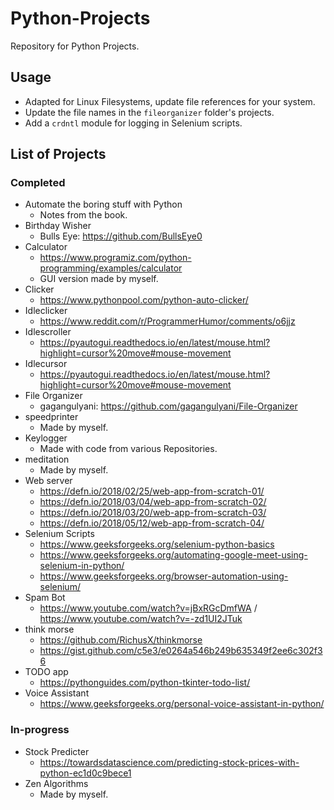 # Python-Projects

Repository for Python Projects.

## Usage

- Adapted for Linux Filesystems, update file references for your system.
- Update the file names in the `fileorganizer` folder's projects.
- Add a `crdntl` module for logging in Selenium scripts.

## List of Projects

### Completed

- Automate the boring stuff with Python
  - Notes from the book.
- Birthday Wisher
  - Bulls Eye: <https://github.com/BullsEye0>
- Calculator
  - <https://www.programiz.com/python-programming/examples/calculator>
  - GUI version made by myself.
- Clicker
  - <https://www.pythonpool.com/python-auto-clicker/>
- Idleclicker
  - <https://www.reddit.com/r/ProgrammerHumor/comments/o6jjz>
- Idlescroller
  - <https://pyautogui.readthedocs.io/en/latest/mouse.html?highlight=cursor%20move#mouse-movement>
- Idlecursor
  - <https://pyautogui.readthedocs.io/en/latest/mouse.html?highlight=cursor%20move#mouse-movement>
- File Organizer
  - gagangulyani: <https://github.com/gagangulyani/File-Organizer>
- speedprinter
  - Made by myself.
- Keylogger
  - Made with code from various Repositories.
- meditation
  - Made by myself.
- Web server
  - <https://defn.io/2018/02/25/web-app-from-scratch-01/>
  - <https://defn.io/2018/03/04/web-app-from-scratch-02/>
  - <https://defn.io/2018/03/20/web-app-from-scratch-03/>
  - <https://defn.io/2018/05/12/web-app-from-scratch-04/>
- Selenium Scripts
  - <https://www.geeksforgeeks.org/selenium-python-basics>
  - <https://www.geeksforgeeks.org/automating-google-meet-using-selenium-in-python/>
  - <https://www.geeksforgeeks.org/browser-automation-using-selenium/>
- Spam Bot
  - <https://www.youtube.com/watch?v=jBxRGcDmfWA> / <https://www.youtube.com/watch?v=-zd1UI2JTuk>
- think morse
  - <https://github.com/RichusX/thinkmorse>
  - <https://gist.github.com/c5e3/e0264a546b249b635349f2ee6c302f36>
- TODO app
  - <https://pythonguides.com/python-tkinter-todo-list/>
- Voice Assistant
  - <https://www.geeksforgeeks.org/personal-voice-assistant-in-python/>

### In-progress

- Stock Predicter
  - <https://towardsdatascience.com/predicting-stock-prices-with-python-ec1d0c9bece1>
- Zen Algorithms
  - Made by myself.

